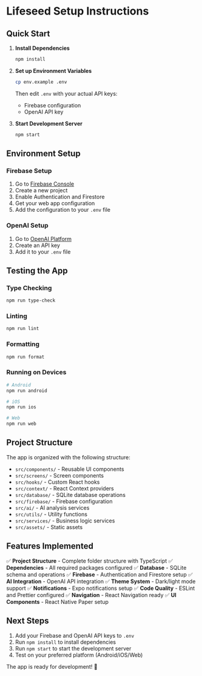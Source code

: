 # Lifeseed Setup Instructions

## Quick Start

1. **Install Dependencies**
   ```bash
   npm install
   ```

2. **Set up Environment Variables**
   ```bash
   cp env.example .env
   ```
   Then edit `.env` with your actual API keys:
   - Firebase configuration
   - OpenAI API key

3. **Start Development Server**
   ```bash
   npm start
   ```

## Environment Setup

### Firebase Setup
1. Go to [Firebase Console](https://console.firebase.google.com/)
2. Create a new project
3. Enable Authentication and Firestore
4. Get your web app configuration
5. Add the configuration to your `.env` file

### OpenAI Setup
1. Go to [OpenAI Platform](https://platform.openai.com/)
2. Create an API key
3. Add it to your `.env` file

## Testing the App

### Type Checking
```bash
npm run type-check
```

### Linting
```bash
npm run lint
```

### Formatting
```bash
npm run format
```

### Running on Devices
```bash
# Android
npm run android

# iOS
npm run ios

# Web
npm run web
```

## Project Structure

The app is organized with the following structure:

- `src/components/` - Reusable UI components
- `src/screens/` - Screen components
- `src/hooks/` - Custom React hooks
- `src/context/` - React Context providers
- `src/database/` - SQLite database operations
- `src/firebase/` - Firebase configuration
- `src/ai/` - AI analysis services
- `src/utils/` - Utility functions
- `src/services/` - Business logic services
- `src/assets/` - Static assets

## Features Implemented

✅ **Project Structure** - Complete folder structure with TypeScript
✅ **Dependencies** - All required packages configured
✅ **Database** - SQLite schema and operations
✅ **Firebase** - Authentication and Firestore setup
✅ **AI Integration** - OpenAI API integration
✅ **Theme System** - Dark/light mode support
✅ **Notifications** - Expo notifications setup
✅ **Code Quality** - ESLint and Prettier configured
✅ **Navigation** - React Navigation ready
✅ **UI Components** - React Native Paper setup

## Next Steps

1. Add your Firebase and OpenAI API keys to `.env`
2. Run `npm install` to install dependencies
3. Run `npm start` to start the development server
4. Test on your preferred platform (Android/iOS/Web)

The app is ready for development! 🚀

